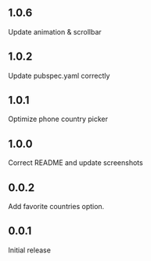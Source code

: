 ## 1.0.6

Update animation & scrollbar

## 1.0.2

Update pubspec.yaml correctly

## 1.0.1

Optimize phone country picker

## 1.0.0

Correct README and update screenshots

## 0.0.2

Add favorite countries option.

## 0.0.1

Initial release